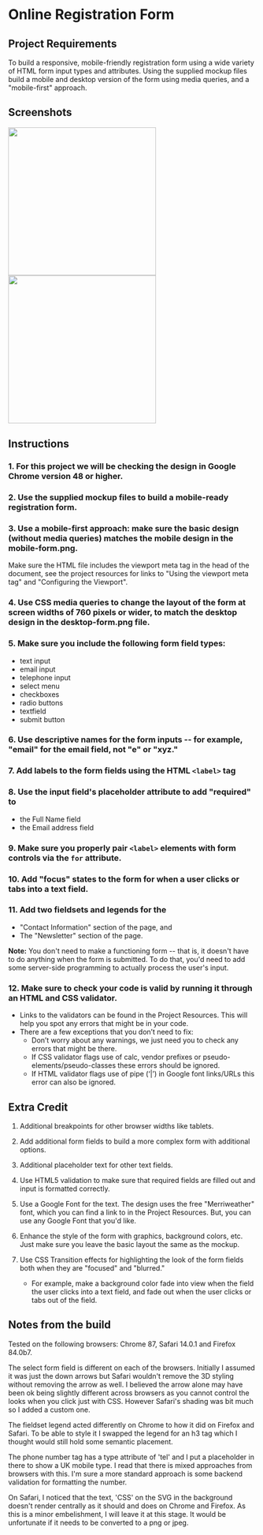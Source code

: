 # Online Registration Form

## Project Requirements

To build a responsive, mobile-friendly registration form using a wide variety of HTML form input types and attributes. Using the supplied mockup files build a mobile and desktop version of the form using media queries, and a "mobile-first" approach.

## Screenshots

<img width="300px" src="https://user-images.githubusercontent.com/19231569/214016344-a06c9797-d89e-4267-91da-4cdce1f9549e.png"> <img width="300px" src="https://user-images.githubusercontent.com/19231569/214016359-ee080c39-76a2-429e-abfd-3ed9eeac9ec9.png">

## Instructions

### 1. For this project we will be checking the design in Google Chrome version 48 or higher.

### 2. Use the supplied mockup files to build a mobile-ready registration form.

### 3. Use a mobile-first approach: make sure the basic design (without media queries) matches the mobile design in the mobile-form.png.

Make sure the HTML file includes the viewport meta tag in the head of the document, see the project resources for links to "Using the viewport meta tag" and "Configuring the Viewport".

### 4. Use CSS media queries to change the layout of the form at screen widths of 760 pixels or wider, to match the desktop design in the desktop-form.png file.

### 5. Make sure you include the following form field types:

- text input
- email input
- telephone input
- select menu
- checkboxes
- radio buttons
- textfield
- submit button

### 6. Use descriptive names for the form inputs -- for example, "email" for the email field, not "e" or "xyz."

### 7. Add labels to the form fields using the HTML `<label>` tag

### 8. Use the input field's placeholder attribute to add "required" to

- the Full Name field
- the Email address field

### 9. Make sure you properly pair `<label>` elements with form controls via the `for` attribute.

### 10. Add "focus" states to the form for when a user clicks or tabs into a text field.

### 11. Add two fieldsets and legends for the

- "Contact Information" section of the page, and
- The "Newsletter" section of the page.

**Note:** You don't need to make a functioning form -- that is, it doesn't have to do anything when the form is submitted. To do that, you'd need to add some server-side programming to actually process the user's input.

### 12. Make sure to check your code is valid by running it through an HTML and CSS validator.

- Links to the validators can be found in the Project Resources. This will help you spot any errors that might be in your code.
- There are a few exceptions that you don’t need to fix:
  - Don’t worry about any warnings, we just need you to check any errors that might be there.
  - If CSS validator flags use of calc, vendor prefixes or pseudo-elements/pseudo-classes these errors should be ignored.
  - If HTML validator flags use of pipe (‘|’) in Google font links/URLs this error can also be ignored.

## Extra Credit

1. Additional breakpoints for other browser widths like tablets.

2. Add additional form fields to build a more complex form with additional options.

3. Additional placeholder text for other text fields.

4. Use HTML5 validation to make sure that required fields are filled out and input is formatted correctly.

5. Use a Google Font for the text. The design uses the free "Merriweather" font, which you can find a link to in the Project Resources. But, you can use any Google Font that you'd like.

6. Enhance the style of the form with graphics, background colors, etc. Just make sure you leave the basic layout the same as the mockup.

7. Use CSS Transition effects for highlighting the look of the form fields both when they are "focused" and "blurred."
   - For example, make a background color fade into view when the field the user clicks into a text field, and fade out when the user clicks or tabs out of the field.

## Notes from the build

Tested on the following browsers: Chrome 87, Safari 14.0.1 and Firefox 84.0b7.

The select form field is different on each of the browsers. Initially I assumed it was just the down arrows but Safari wouldn't remove the 3D styling without removing the arrow as well. I believed the arrow alone may have been ok being slightly different across browsers as you cannot control the looks when you click just with CSS. However Safari's shading was bit much so I added a custom one.

The fieldset legend acted differently on Chrome to how it did on Firefox and Safari. To be able to style it I swapped the legend for an h3 tag which I thought would still hold some semantic placement.

The phone number tag has a type attribute of 'tel' and I put a placeholder in there to show a UK mobile type. I read that there is mixed approaches from browsers with this. I'm sure a more standard approach is some backend validation for formatting the number.

On Safari, I noticed that the text, 'CSS' on the SVG in the background doesn't render centrally as it should and does on Chrome and Firefox. As this is a minor embelishment, I will leave it at this stage. It would be unfortunate if it needs to be converted to a png or jpeg.
